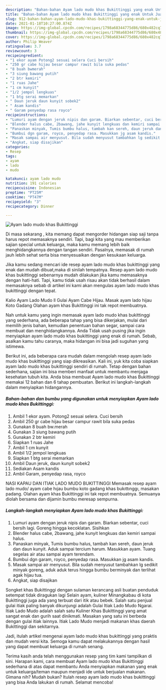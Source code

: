 ```yaml
---
description: "Bahan-bahan Ayam lado mudo khas Bukittinggi yang enak Untuk Jualan"
title: "Bahan-bahan Ayam lado mudo khas Bukittinggi yang enak Untuk Jualan"
slug: 912-bahan-bahan-ayam-lado-mudo-khas-bukittinggi-yang-enak-untuk-jualan
date: 2021-01-18T10:27:00.874Z
image: https://img-global.cpcdn.com/recipes/1798a68344775d86/680x482cq70/ayam-lado-mudo-khas-bukittinggi-foto-resep-utama.jpg
thumbnail: https://img-global.cpcdn.com/recipes/1798a68344775d86/680x482cq70/ayam-lado-mudo-khas-bukittinggi-foto-resep-utama.jpg
cover: https://img-global.cpcdn.com/recipes/1798a68344775d86/680x482cq70/ayam-lado-mudo-khas-bukittinggi-foto-resep-utama.jpg
author: Philip Weaver
ratingvalue: 3.7
reviewcount: 3
recipeingredient:
- "1 ekor ayam Potong2 sesuai selera Cuci bersih"
- "250 gr cabe hijau besar campur rawit bila suka pedas"
- "8 buah bwmerah"
- "3 siung bawang putih"
- "2 btr kemiri"
- "1 ruas Jahe"
- "1 cm kunyit"
- "1/2 jempol lengkuas"
- "1 btg serai memarkan"
- " Daun jeruk daun kunyit sobek2"
- " Asam kandis"
- " Garam penyedap rasa royco"
recipeinstructions:
- "Lumuri ayam dengan jeruk nipis dan garam. Biarkan sebentar, cuci bersih lagi. Goreng hingga kecoklatan. Sisihkan"
- "Blender halus cabe, 2bawang, jahe kunyit lengkuas dan kemiri sampai halus."
- "Panaskan minyak, Tumis bumbu halus, tambah kan sereh, daun jeruk dan daun kunyit. Aduk sampai tercium harum. Masukkan ayam. Tuang segelas air atau sampai ayam terendam."
- "Bumbui dgn garam, royco, penyedap rasa. Masukkan jg asam kandis."
- "Masak sampai air menyusut. Bila sudah menyusut tambahkan lg sedikit minyak goreng, aduk aduk terus hingga bumbu berminyak dan terlihat agak hijau tua."
- "Angkat, siap disajikan"
categories:
- Resep
tags:
- ayam
- lado
- mudo

katakunci: ayam lado mudo 
nutrition: 191 calories
recipecuisine: Indonesian
preptime: "PT25M"
cooktime: "PT47M"
recipeyield: "3"
recipecategory: Dinner

---
```



![Ayam lado mudo khas Bukittinggi](https://img-global.cpcdn.com/recipes/1798a68344775d86/680x482cq70/ayam-lado-mudo-khas-bukittinggi-foto-resep-utama.jpg)

Di masa  sekarang , kita memang dapat mengorder hidangan siap saji tanpa harus repot memasaknya sendiri. Tapi, bagi kita yang mau memberikan sajian special untuk keluarga, maka kamu memang lebih baik menghidangkannya dengan tangan sendiri. Pasalnya, memasak di rumah jauh lebih sehat serta bisa menyesuaikan dengan kesukaan keluarga.

Jika kamu sedang mencari ide resep ayam lado mudo khas bukittinggi yang enak dan mudah dibuat,maka di sinilah tempatnya. Resep ayam lado mudo khas bukittinggi  sebenarnya mudah dilakukan jika kamu memasaknya dengan hati-hati. Tapi, kamu tidak usah risau akan tidak berhasil dalam memasaknya 
sebab di artikel ini kami akan mengulas ayam lado mudo khas bukittinggi dengan tepat.  

Kalio Ayam Lado Mudo ll Gulai Ayam Cabe Hijau. Masak ayam lado hijau Koto Gadang Olahan ayam khas Bukittinggi ini tak repot membuatnya.

Nah untuk kamu yang ingin memasak ayam lado mudo khas bukittinggi yang sederhana, ada beberapa tahap yang bisa dikerjakan, mulai dari memilih jenis bahan, kemudian penentuan bahan segar, sampai cara membuat dan menghidangkannya. Anda Tidak usah pusing jika ingin menyiapkan ayam lado mudo khas bukittinggi yang enak di rumah. Sebab, asalkan kamu  tahu caranya, maka hidangan ini bisa jadi suguhan yang istimewa.

Berikut ini, ada beberapa cara mudah dalam mengolah resep ayam lado mudo khas bukittinggi yang siap dikreasikan. Kali ini, yuk kita coba siapkan ayam lado mudo khas bukittinggi sendiri di rumah. Tetap dengan bahan sederhana, sajian ini bisa memberi manfaat untuk membantu menjaga kesehatan tubuh kita. Anda bisa membuat Ayam lado mudo khas Bukittinggi memakai 12 bahan dan 6 tahap pembuatan. Berikut ini langkah-langkah dalam menyiapkan hidangannya.

<!--inarticleads1-->

##### Bahan-bahan dan bumbu yang digunakan untuk menyiapkan Ayam lado mudo khas Bukittinggi:

1. Ambil 1 ekor ayam. Potong2 sesuai selera. Cuci bersih
1. Ambil 250 gr cabe hijau besar campur rawit bila suka pedas
1. Gunakan 8 buah bw.merah
1. Gunakan 3 siung bawang putih
1. Gunakan 2 btr kemiri
1. Siapkan 1 ruas Jahe
1. Ambil 1 cm kunyit
1. Ambil 1/2 jempol lengkuas
1. Siapkan 1 btg serai memarkan
1. Ambil  Daun jeruk, daun kunyit sobek2
1. Sediakan  Asam kandis
1. Ambil  Garam, penyedap rasa, royco


NASI KAPAU DAN ITIAK LADO MUDO BUKITTINGGI Memasak resep ayam lado mudo/ ayam cabe hıjau bumbu koto gadang khas bukıttınggı, masakan padang. Olahan ayam khas Bukittinggi ini tak repot membuatnya. Semuanya diolah bersama dan dijamin bumbu meresap sempurna. 

<!--inarticleads2-->

##### Langkah-langkah menyiapkan Ayam lado mudo khas Bukittinggi:

1. Lumuri ayam dengan jeruk nipis dan garam. Biarkan sebentar, cuci bersih lagi. Goreng hingga kecoklatan. Sisihkan
1. Blender halus cabe, 2bawang, jahe kunyit lengkuas dan kemiri sampai halus.
1. Panaskan minyak, Tumis bumbu halus, tambah kan sereh, daun jeruk dan daun kunyit. Aduk sampai tercium harum. Masukkan ayam. Tuang segelas air atau sampai ayam terendam.
1. Bumbui dgn garam, royco, penyedap rasa. Masukkan jg asam kandis.
1. Masak sampai air menyusut. Bila sudah menyusut tambahkan lg sedikit minyak goreng, aduk aduk terus hingga bumbu berminyak dan terlihat agak hijau tua.
1. Angkat, siap disajikan


Songket khas Bukittinggi dengan sulaman kerancang asli buatan penduduk setempat tidak diragukan lagi Selain ayam, kuliner Minangkabau di kota Bukittinggi juga ada yang terbuat dari itik atau bebek. Salah satu penjual gulai itiak paling banyak dikunjungi adalah Gulai Itiak Lado Mudo Ngarai. Itiak Lado Mudo adalah salah satu Kuliner Khas Bukittinggi yang amat sangat enak dan gurih saat dinikmati. Masakan yang satu ini berbeda dengan gulai itiak lainnya. Itiak Lado Mudo menjadi makanan khas daerah Bukittinggi dan sekitarnya. 

Jadi, itulah artikel mengenai  ayam lado mudo khas bukittinggi  yang praktis dan mudah versi kita. Semoga kamu dapat melakukannya dengan hasil yang dapat membuat keluarga di rumah senang. 

Terima kasih anda telah menggunakan resep yang tim kami tampilkan di sini. Harapan kami, cara membuat  Ayam lado mudo khas Bukittinggi sederhana di atas dapat membantu Anda menyiapkan makanan yang enak untuk keluarga/teman maupun menjadi ide untuk berjualan makanan. Gimana nih? Mudah bukan? Itulah resep ayam lado mudo khas bukittinggi yang bisa Anda lakukan di rumah. Selamat mencoba!

